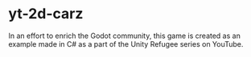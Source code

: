 # yt-2d-carz

In an effort to enrich the Godot community, this game is created as an example made in C# as a part of the Unity Refugee series on YouTube.
